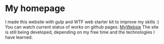 # My homepage
I made this website with gulp and WTF web starter kit to improve my skills :)
You can watch current status of works on github pages:
[MyWebsie](https://dekstryn.github.io/homepage_gulp/)
The site is still being developed, depending on my free time and the technologies I have learned.
